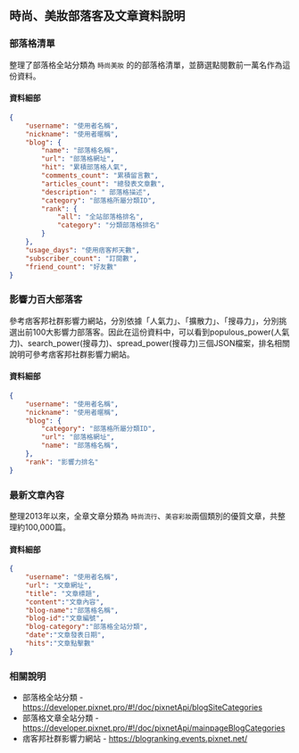## 時尚、美妝部落客及文章資料說明

### 部落格清單
整理了部落格全站分類為 `時尚美妝` 的的部落格清單，並篩選點閱數前一萬名作為這份資料。
 
#### 資料細部
```json
{
    "username": "使用者名稱",
    "nickname": "使用者暱稱",
    "blog": {
        "name": "部落格名稱",
        "url": "部落格網址",
        "hit": "累積部落格人氣",
        "comments_count": "累積留言數",
        "articles_count": "總發表文章數",
        "description": " 部落格描述",
        "category": "部落格所屬分類ID",
        "rank": {
            "all": "全站部落格排名",
            "category": "分類部落格排名"
        }
    },
    "usage_days": "使用痞客邦天數",
    "subscriber_count": "訂閱數",
    "friend_count": "好友數"
}
```


### 影響力百大部落客
參考痞客邦社群影響力網站，分別依據「人氣力」、「擴散力」、「搜尋力」，分別挑選出前100大影響力部落客。因此在這份資料中，可以看到populous_power(人氣力)、search_power(搜尋力)、spread_power(搜尋力)三個JSON檔案，排名相關說明可參考痞客邦社群影響力網站。

#### 資料細部
```json
{
    "username": "使用者名稱",
    "nickname": "使用者暱稱",
    "blog": {
        "category": "部落格所屬分類ID",
        "url": "部落格網址",
        "name": "部落格名稱",
    },
    "rank": "影響力排名"
}
```

### 最新文章內容
整理2013年以來，全章文章分類為 `時尚流行`、`美容彩妝`兩個類別的優質文章，共整理約100,000篇。

#### 資料細部
```json
{
    "username": "使用者名稱",
    "url": "文章網址",
    "title": "文章標題",
    "content":"文章內容",
    "blog-name":"部落格名稱",
    "blog-id":"文章編號",
    "blog-category":"部落格全站分類",
    "date":"文章發表日期",
    "hits":"文章點擊數"
}
```



### 相關說明
- 部落格全站分類 - https://developer.pixnet.pro/#!/doc/pixnetApi/blogSiteCategories
- 部落格文章全站分類 - https://developer.pixnet.pro/#!/doc/pixnetApi/mainpageBlogCategories
- 痞客邦社群影響力網站 - https://blogranking.events.pixnet.net/
